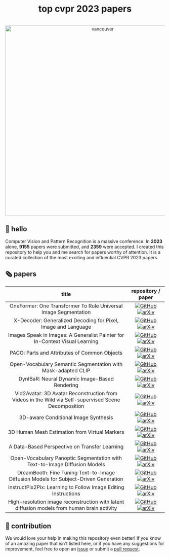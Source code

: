 <h1 align="center">top cvpr 2023 papers</h1>

<p align="center">
    </br>
    <img width="600" src="https://github.com/SkalskiP/top-cvpr-2023-papers/assets/26109316/793d71f5-6034-4342-a8b3-2a08646a6aa0" alt="vancouver">
    </br>
</p>

## 👋 hello

Computer Vision and Pattern Recognition is a massive conference. In **2023** alone, **9155** papers were submitted, and **2359** were accepted. I created this repository to help you and me search for papers worthy of attention. It is a curated collection of the most exciting and influential CVPR 2023 papers.

## 🗞️ papers

<!--- AUTOGENERATED_COURSES_TABLE -->
<!---
   WARNING: DO NOT EDIT THIS TABLE MANUALLY. IT IS AUTOMATICALLY GENERATED.
   HEAD OVER TO CONTRIBUTING.MD FOR MORE DETAILS ON HOW TO MAKE CHANGES PROPERLY.
-->
| **title** | **repository / paper** |
|:---------:|:----------------------:|
| OneFormer: One Transformer To Rule Universal Image Segmentation |  [![GitHub](https://badges.aleen42.com/src/github.svg)](https://github.com/SHI-Labs/OneFormer) [![arXiv](https://img.shields.io/badge/arXiv-2211.0622-b31b1b.svg)](https://arxiv.org/abs/2211.0622)|
| X-Decoder: Generalized Decoding for Pixel, Image and Language |  [![GitHub](https://badges.aleen42.com/src/github.svg)](https://github.com/microsoft/X-Decoder) [![arXiv](https://img.shields.io/badge/arXiv-2212.1127-b31b1b.svg)](https://arxiv.org/abs/2212.1127)|
| Images Speak in Images: A Generalist Painter for In-Context Visual Learning |  [![GitHub](https://badges.aleen42.com/src/github.svg)](https://github.com/baaivision/Painter/tree/main/Painter) [![arXiv](https://img.shields.io/badge/arXiv-2212.02499-b31b1b.svg)](https://arxiv.org/abs/2212.02499)|
| PACO: Parts and Attributes of Common Objects |  [![GitHub](https://badges.aleen42.com/src/github.svg)](https://github.com/facebookresearch/paco) [![arXiv](https://img.shields.io/badge/arXiv-2301.01795-b31b1b.svg)](https://arxiv.org/abs/2301.01795)|
| Open-Vocabulary Semantic Segmentation with Mask-adapted CLIP |  [![GitHub](https://badges.aleen42.com/src/github.svg)](https://github.com/facebookresearch/ov-seg) [![arXiv](https://img.shields.io/badge/arXiv-2210.0415-b31b1b.svg)](https://arxiv.org/abs/2210.0415)|
| DynIBaR: Neural Dynamic Image-Based Rendering |  [![GitHub](https://badges.aleen42.com/src/github.svg)](https://github.com/google/dynibar) [![arXiv](https://img.shields.io/badge/arXiv-2211.11082-b31b1b.svg)](https://arxiv.org/abs/2211.11082)|
| Vid2Avatar: 3D Avatar Reconstruction from Videos in the Wild via Self-supervised Scene Decomposition |  [![GitHub](https://badges.aleen42.com/src/github.svg)](https://github.com/MoyGcc/vid2avatar) [![arXiv](https://img.shields.io/badge/arXiv-2302.11566-b31b1b.svg)](https://arxiv.org/abs/2302.11566)|
| 3D-aware Conditional Image Synthesis |  [![GitHub](https://badges.aleen42.com/src/github.svg)](https://github.com/dunbar12138/pix2pix3d) [![arXiv](https://img.shields.io/badge/arXiv-2302.08509-b31b1b.svg)](https://arxiv.org/abs/2302.08509)|
| 3D Human Mesh Estimation from Virtual Markers |  [![GitHub](https://badges.aleen42.com/src/github.svg)](https://github.com/ShirleyMaxx/VirtualMarker) [![arXiv](https://img.shields.io/badge/arXiv-2303.11726-b31b1b.svg)](https://arxiv.org/abs/2303.11726)|
| A Data-Based Perspective on Transfer Learning |  [![GitHub](https://badges.aleen42.com/src/github.svg)](https://github.com/MadryLab/data-transfer) [![arXiv](https://img.shields.io/badge/arXiv-2207.05739-b31b1b.svg)](https://arxiv.org/abs/2207.05739)|
| Open-Vocabulary Panoptic Segmentation with Text-to-Image Diffusion Models |  [![GitHub](https://badges.aleen42.com/src/github.svg)](https://github.com/NVlabs/ODISE) [![arXiv](https://img.shields.io/badge/arXiv-2303.04803-b31b1b.svg)](https://arxiv.org/abs/2303.04803)|
| DreamBooth: Fine Tuning Text-to-Image Diffusion Models for Subject-Driven Generation |  [![GitHub](https://badges.aleen42.com/src/github.svg)](https://github.com/google/dreambooth) [![arXiv](https://img.shields.io/badge/arXiv-2208.12242-b31b1b.svg)](https://arxiv.org/abs/2208.12242)|
| InstructPix2Pix: Learning to Follow Image Editing Instructions |  [![GitHub](https://badges.aleen42.com/src/github.svg)](https://github.com/timothybrooks/instruct-pix2pix) [![arXiv](https://img.shields.io/badge/arXiv-2211.098-b31b1b.svg)](https://arxiv.org/abs/2211.098)|
| High-resolution image reconstruction with latent diffusion models from human brain activity |  [![GitHub](https://badges.aleen42.com/src/github.svg)](https://github.com/yu-takagi/StableDiffusionReconstruction) [![arXiv](https://img.shields.io/badge/arXiv-2306.11536-b31b1b.svg)](https://arxiv.org/abs/2306.11536)|
<!--- AUTOGENERATED_COURSES_TABLE -->

## 🦸 contribution

We would love your help in making this repository even better! If you know of an amazing paper that isn't listed
here, or if you have any suggestions for improvement, feel free to open an
[issue](https://github.com/SkalskiP/top-cvpr-2023-papers/issues) or submit a
[pull request](https://github.com/SkalskiP/top-cvpr-2023-papers/pulls).
